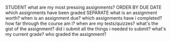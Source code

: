 STUDENT
what are my most pressing assignments? ORDER BY DUE DATE
which assignments have been graded SEPARATE
what is an assignment worth?
when is an assignment due?
which assignments have i completed?
how far through the course am i?
when are my tests/quizzes?
what's the gist of the assignment?
did i submit all the things i needed to submit?
what's my current grade?
who graded the assignment?